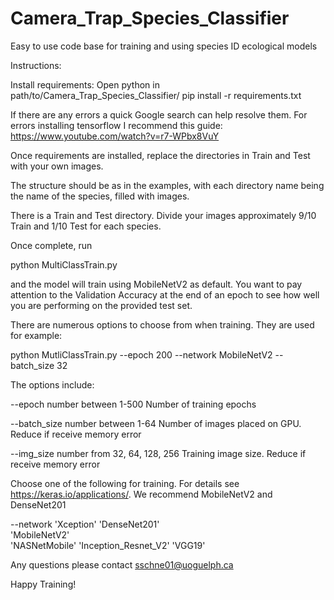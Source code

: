 # Camera_Trap_Species_Classifier
Easy to use code base for training and using species ID ecological models

Instructions:

Install requirements:
  Open python in path/to/Camera_Trap_Species_Classifier/
  pip install -r requirements.txt
  
  If there are any errors a quick Google search can help resolve them.
  For errors installing tensorflow I recommend this guide: https://www.youtube.com/watch?v=r7-WPbx8VuY

Once requirements are installed, replace the directories in Train and Test with your own images.

The structure should be as in the examples, with each directory name being the name of the species, filled with images.

There is a Train and Test directory. Divide your images approximately 9/10 Train and 1/10 Test for each species.

Once complete, run

  python MultiClassTrain.py
  
  and the model will train using MobileNetV2 as default. You want to pay attention to the Validation Accuracy at the end of an epoch to see how well you are performing on the provided test set.
  
There are numerous options to choose from when training. They are used for example:

  python MutliClassTrain.py --epoch 200 --network MobileNetV2 --batch_size 32
  
The options include:

  --epoch       number between 1-500          Number of training epochs
  
  --batch_size  number between 1-64           Number of images placed on GPU. Reduce if receive memory error
  
  --img_size    number from 32, 64, 128, 256  Training image size. Reduce if receive memory error
  
  Choose one of the following for training. For details see https://keras.io/applications/. We recommend MobileNetV2 and DenseNet201
  
  --network     'Xception'
                'DenseNet201'                 
                'MobileNetV2'                   
                'NASNetMobile'
                'Inception_Resnet_V2'
                'VGG19'
    

Any questions please contact sschne01@uoguelph.ca

Happy Training!

